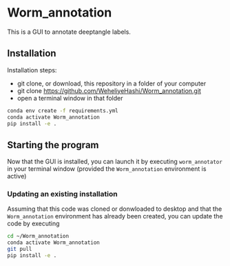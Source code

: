 # Worm_annotation

This is a GUI to annotate deeptangle labels.
## Installation

Installation steps:
* git clone, or download, this repository in a folder of your computer
* git clone https://github.com/WeheliyeHashi/Worm_annotation.git
* open a terminal window in that folder


```bash
conda env create -f requirements.yml
conda activate Worm_annotation
pip install -e .
```


## Starting the program

Now that the GUI is installed, you can launch it by executing
`worm_annotator` in your terminal window (provided the `Worm_annotation`
environment is active)


### Updating an existing installation

Assuming that this code was cloned or donwloaded to desktop and that the `Worm_annotation` environment has already been created, you can update the code by executing
```bash
cd ~/Worm_annotation
conda activate Worm_annotation
git pull
pip install -e .
```
